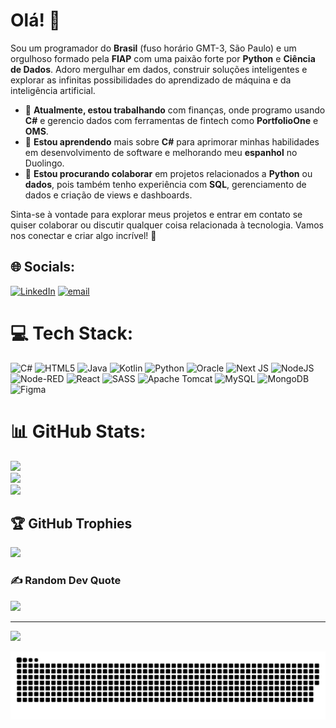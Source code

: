 # Olá! 👋

Sou um programador do **Brasil** (fuso horário GMT-3, São Paulo) e um orgulhoso formado pela **FIAP** com uma paixão forte por **Python** e **Ciência de Dados**. Adoro mergulhar em dados, construir soluções inteligentes e explorar as infinitas possibilidades do aprendizado de máquina e da inteligência artificial.

- 🔭 **Atualmente, estou trabalhando** com finanças, onde programo usando **C#** e gerencio dados com ferramentas de fintech como **PortfolioOne** e **OMS**.
- 🌱 **Estou aprendendo** mais sobre **C#** para aprimorar minhas habilidades em desenvolvimento de software e melhorando meu **espanhol** no Duolingo.
- 👯 **Estou procurando colaborar** em projetos relacionados a **Python** ou **dados**, pois também tenho experiência com **SQL**, gerenciamento de dados e criação de views e dashboards.

Sinta-se à vontade para explorar meus projetos e entrar em contato se quiser colaborar ou discutir qualquer coisa relacionada à tecnologia. Vamos nos conectar e criar algo incrível! 🚀

## 🌐 Socials:
[![LinkedIn](https://img.shields.io/badge/LinkedIn-%230077B5.svg?logo=linkedin&logoColor=white)](https://linkedin.com/in/www.linkedin.com/in/daniel-monteiro-731267275) [![email](https://img.shields.io/badge/Email-D14836?logo=gmail&logoColor=white)](mailto:danielmontei33@gmail.com) 

# 💻 Tech Stack:
![C#](https://img.shields.io/badge/c%23-%23239120.svg?style=for-the-badge&logo=csharp&logoColor=white) ![HTML5](https://img.shields.io/badge/html5-%23E34F26.svg?style=for-the-badge&logo=html5&logoColor=white) ![Java](https://img.shields.io/badge/java-%23ED8B00.svg?style=for-the-badge&logo=openjdk&logoColor=white) ![Kotlin](https://img.shields.io/badge/kotlin-%237F52FF.svg?style=for-the-badge&logo=kotlin&logoColor=white) ![Python](https://img.shields.io/badge/python-3670A0?style=for-the-badge&logo=python&logoColor=ffdd54) ![Oracle](https://img.shields.io/badge/Oracle-F80000?style=for-the-badge&logo=oracle&logoColor=white) ![Next JS](https://img.shields.io/badge/Next-black?style=for-the-badge&logo=next.js&logoColor=white) ![NodeJS](https://img.shields.io/badge/node.js-6DA55F?style=for-the-badge&logo=node.js&logoColor=white) ![Node-RED](https://img.shields.io/badge/Node--RED-%238F0000.svg?style=for-the-badge&logo=node-red&logoColor=white) ![React](https://img.shields.io/badge/react-%2320232a.svg?style=for-the-badge&logo=react&logoColor=%2361DAFB) ![SASS](https://img.shields.io/badge/SASS-hotpink.svg?style=for-the-badge&logo=SASS&logoColor=white) ![Apache Tomcat](https://img.shields.io/badge/apache%20tomcat-%23F8DC75.svg?style=for-the-badge&logo=apache-tomcat&logoColor=black) ![MySQL](https://img.shields.io/badge/mysql-4479A1.svg?style=for-the-badge&logo=mysql&logoColor=white) ![MongoDB](https://img.shields.io/badge/MongoDB-%234ea94b.svg?style=for-the-badge&logo=mongodb&logoColor=white) ![Figma](https://img.shields.io/badge/figma-%23F24E1E.svg?style=for-the-badge&logo=figma&logoColor=white)
# 📊 GitHub Stats:
![](https://github-readme-stats.vercel.app/api?username=DanielStuart2&theme=dark&hide_border=false&include_all_commits=false&count_private=false)<br/>
![](https://github-readme-streak-stats.herokuapp.com/?user=DanielStuart2&theme=dark&hide_border=false)<br/>
![](https://github-readme-stats.vercel.app/api/top-langs/?username=DanielStuart2&theme=dark&hide_border=false&include_all_commits=false&count_private=false&layout=compact)

## 🏆 GitHub Trophies
![](https://github-profile-trophy.vercel.app/?username=DanielStuart2&theme=radical&no-frame=false&no-bg=true&margin-w=4)

### ✍️ Random Dev Quote
![](https://quotes-github-readme.vercel.app/api?type=horizontal&theme=radical)

---
[![](https://visitcount.itsvg.in/api?id=DanielStuart2&icon=0&color=0)](https://visitcount.itsvg.in)

<picture>
  <source media="(prefers-color-scheme: dark)" srcset="https://raw.githubusercontent.com/DanielStuart2/DanielStuart2/output/github-snake-dark.svg" />
  <source media="(prefers-color-scheme: light)" srcset="https://raw.githubusercontent.com/DanielStuart2/DanielStuart2/output/github-snake.svg" />
  <img alt="github-snake" src="https://raw.githubusercontent.com/DanielStuart2/DanielStuart2/output/github-snake.svg" />
</picture>

<!-- Proudly created with GPRM ( https://gprm.itsvg.in ) -->
<!--
# Hi there! 👋

I'm a programmer from **Brazil** (GMT-3, São Paulo timezone) and a proud FIAP graduate with a strong passion for **Python** and **Data Science**. I love diving into data, building intelligent solutions, and exploring the endless possibilities of machine learning and AI. 

---

- 🔭 **I’m currently working on** finances, where I code using **C#** and manage data with fintech tools like **PortfolioOne** and **OMS**.
- 🌱 **I’m currently learning** more about **C#** to enhance my skills in software development and improving my **Spanish** skills.
- 👯 **I’m looking to collaborate on** anything **Python** or **data-related**, as I also have experience with **SQL**, managing data, and creating views and dashboards.

---

Feel free to explore my projects and reach out if you'd like to collaborate or discuss anything tech-related. Let's connect and create something amazing! 🚀
-->
